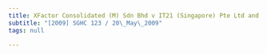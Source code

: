 ```yaml
---
title: XFactor Consolidated (M) Sdn Bhd v IT21 (Singapore) Pte Ltd and Others
subtitle: "[2009] SGHC 123 / 20\_May\_2009"
tags: null

---
```


